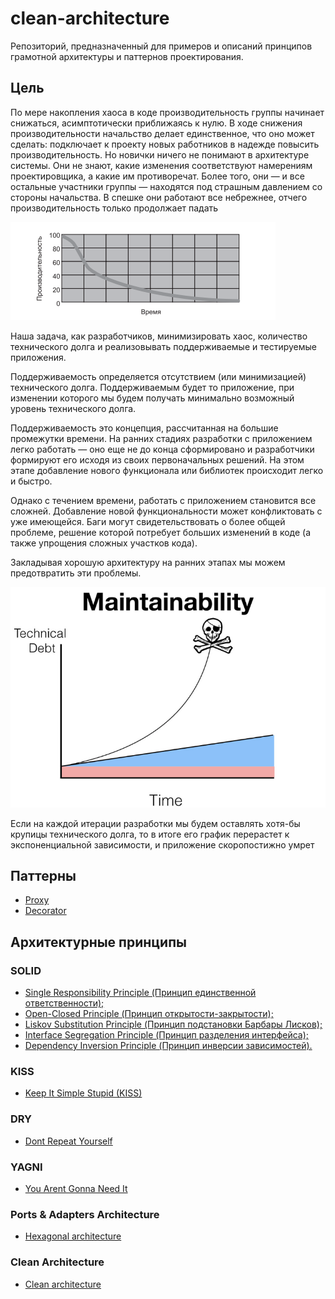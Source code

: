 # clean-architecture

Репозиторий, предназначенный для примеров и описаний принципов грамотной архитектуры и паттернов проектирования.
## Цель

По мере накопления хаоса в коде производительность группы начинает снижаться, асимптотически приближаясь к нулю. В ходе снижения производительности
начальство делает единственное, что оно может сделать: подключает к проекту
новых работников в надежде повысить производительность. Но новички ничего
не понимают в архитектуре системы. Они не знают, какие изменения соответствуют намерениям проектировщика, а какие им противоречат. Более того,
они — и все остальные участники группы — находятся под страшным давлением
со стороны начальства. В спешке они работают все небрежнее, отчего производительность только продолжает падать

![performance.png](performance.png)

Наша задача, как разработчиков, минимизировать хаос, количество технического долга и реализовывать поддерживаемые и тестируемые приложения.

Поддерживаемость определяется отсутствием (или минимизацией) технического долга. 
Поддерживаемым будет то приложение, при изменении которого мы будем получать минимально возможный уровень 
технического долга.



Поддерживаемость это концепция, рассчитанная на большие промежутки времени. 
На ранних стадиях разработки с приложением легко работать — оно еще не до конца сформировано и 
разработчики формируют его исходя из своих первоначальных решений. На этом этапе добавление нового 
функционала или библиотек происходит легко и быстро.



Однако с течением времени, работать с приложением становится все сложней. 
Добавление новой функциональности может конфликтовать с уже имеющейся. Баги могут свидетельствовать о более общей 
проблеме, решение которой потребует больших изменений в коде (а также упрощения сложных участков кода).

Закладывая хорошую архитектуру на ранних этапах мы можем предотвратить эти проблемы.

![technical_debt.png](technical_debt.png)

Если на каждой итерации разработки мы будем оставлять хотя-бы крупицы технического долга, то в итоге его график перерастет 
к экспоненциальной зависимости, и приложение скоропостижно умрет

## Паттерны
* [Proxy](pattern/src/main/java/proxy/README.md)
* [Decorator](pattern/src/main/java/decorator/README.md)
## Архитектурные принципы
### SOLID
* [Single Responsibility Principle (Принцип единственной ответственности);](./architecture/src/main/java/solid/srp/README.md)
* [Open-Closed Principle (Принцип открытости-закрытости);](./architecture/src/main/java/solid/ocp/README.md)
* [Liskov Substitution Principle (Принцип подстановки Барбары Лисков);](./architecture/src/main/java/solid/lsp/README.md)
* [Interface Segregation Principle (Принцип разделения интерфейса);](./architecture/src/main/java/solid/isp/README.md)
* [Dependency Inversion Principle (Принцип инверсии зависимостей).](./architecture/src/main/java/solid/dip/README.md)
### KISS
* [Keep It Simple Stupid (KISS)](./architecture/src/main/java/kiss/README.md)
### DRY
* [Dont Repeat Yourself](./architecture/src/main/java/dry/README.md)
### YAGNI
* [You Arent Gonna Need It](./architecture/src/main/java/yagni/README.md)
### Ports & Adapters Architecture
* [Hexagonal architecture](./src/main/java/hexagonal_architecture/README.md)
### Clean Architecture
* [Clean architecture](./src/main/java/clean_architecture/README.md)
